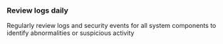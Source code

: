 ### Review logs daily

Regularly review logs and security events for all system components to identify abnormalities or suspicious activity
